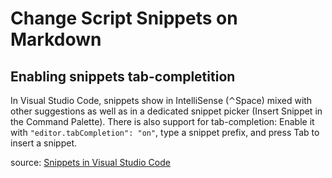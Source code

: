 # Change Script Snippets on Markdown


## Enabling snippets tab-completition
In Visual Studio Code, snippets show in IntelliSense (⌃Space) mixed with other suggestions as well as in a dedicated snippet picker (Insert Snippet in the Command Palette). There is also support for tab-completion: Enable it with `"editor.tabCompletion": "on"`, type a snippet prefix, and press Tab to insert a snippet.

source: [Snippets in Visual Studio Code](https://code.visualstudio.com/docs/editor/userdefinedsnippets)